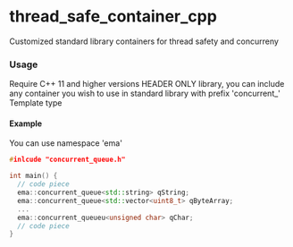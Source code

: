 # thread_safe_container_cpp
Customized standard library containers for thread safety and concurreny

### Usage
Require C++ 11 and higher versions
HEADER ONLY library, you can include any container you wish to use in standard library with prefix 'concurrent_'
Template type

#### Example
You can use namespace 'ema'

```c++
#inlcude "concurrent_queue.h"

int main() {
  // code piece
  ema::concurrent_queue<std::string> qString;
  ema::concurrent_queue<std::vector<uint8_t> qByteArray;
  ...
  ema::concurrent_queueu<unsigned char> qChar;
  // code piece
}
```

